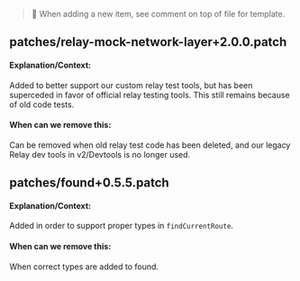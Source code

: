 <!-- Template

## Title

#### Explanation/Context:

Explain why the hack was added.

#### When can we remove this:

Tell us when we can remove this hack.

-->

> 👀 When adding a new item, see comment on top of file for template.

## patches/relay-mock-network-layer+2.0.0.patch

#### Explanation/Context:

Added to better support our custom relay test tools, but has been superceded in favor of official relay testing tools. This still remains because of old code tests.

#### When can we remove this:

Can be removed when old relay test code has been deleted, and our legacy Relay dev tools in v2/Devtools is no longer used.

## patches/found+0.5.5.patch

#### Explanation/Context:

Added in order to support proper types in `findCurrentRoute`.

#### When can we remove this:

When correct types are added to found.

